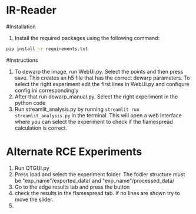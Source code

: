 # IR-Reader

#Installation
1. Install the required packages using the following command:
```bash
pip install -r requirements.txt
```


#Instructions
1. To dewarp the image, run WebUi.py. Select the points and then press save. This creates an h5 file that has the correct dewarp parameters. To select the right experiment edit the first lines in WebUi.py and configure config.ini correspondingly
2. After that run dewarp_manual.py. Select the right experiment in the python code
3. Run streamlit_analysis.py by running `streamlit run streamlit_analysis.py` in the terminal. This will open a web interface where you can select the experiment to check if the flamespread calculation is correct.


# Alternate RCE Experiments
1. Run QTGUI.py
2. Press load and select the experiment folder. The fodler structure must be "exp_name"/exported_data/ and "exp_name"/processed_data/
3. Go to the edge results tab and press the button
4. check the results in the flamespread tab. If no lines are shown try to move the slider.
5. 

